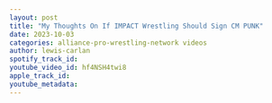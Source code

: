 ```yaml
---
layout: post
title: "My Thoughts On If IMPACT Wrestling Should Sign CM PUNK"
date: 2023-10-03
categories: alliance-pro-wrestling-network videos
author: lewis-carlan
spotify_track_id: 
youtube_video_id: hf4NSH4twi8
apple_track_id: 
youtube_metadata: 
---
```


